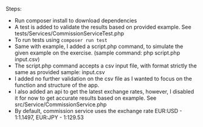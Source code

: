 Steps: 
- Run composer install to download dependencies 
- A test is added to validate the results based on provided example. See tests/Services/CommissionServiceTest.php 
- To run tests using `composer run test`
- Same with example, I added a script.php command, to simulate the given example on the exercise. (sample command: php script.php input.csv)
- The script.php command accepts a csv input file, with format strictly the same as provided sample: input.csv
- I added no further validation on the csv file as I wanted to focus on the function and structure of the app. 
- I also added an api to get the latest exchange rates, however, I disabled it for now to get accurate results based on example. See src/Service/CommissionService.php 
- By default, commission service uses the exchange rate EUR:USD - 1:1.1497, EUR:JPY - 1:129.53
